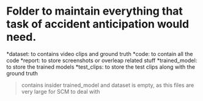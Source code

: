 # Folder to maintain everything that task of accident anticipation would need.


*dataset: to contains video clips and ground truth
*code: to contain all the code
*report: to store screenshots or overleap related stuff
*trained_model: to store the trained models
*test_clips: to store the test clips along with the ground truth

> contains insider trained_model and dataset is empty, as this files are very large for SCM to deal with

